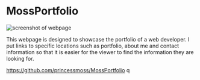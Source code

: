 # MossPortfolio

![screenshot of webpage](assets/images/_Users_evonna_CodingBootcamp_homework_MossPortfolio_index.html.png)

This webpage is designed to showcase the portfolio of a web developer. I put links to specific locations such as portfolio, about me and contact information so that it is easier for the viewer to find the information they are looking for. 


https://github.com/princessmoss/MossPortfolio   q